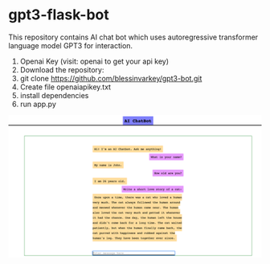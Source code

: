 # gpt3-flask-bot

This repository contains AI chat bot which uses autoregressive transformer language model GPT3 for interaction. 

1. Openai Key (visit: openai to get your api key)
2. Download the repository:
3. git clone https://github.com/blessinvarkey/gpt3-bot.git
4. Create file openaiapikey.txt
5. install dependencies
6. run app.py 

![bot](bot.png)




